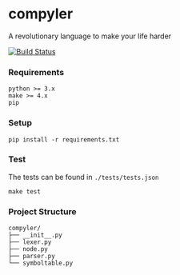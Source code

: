 # compyler

A revolutionary language to make your life harder

[![Build Status](https://travis-ci.com/Fogelman/compyler.svg?token=m4KMpTsinBJNfZSW8czm&branch=APS)](https://travis-ci.com/Fogelman/compyler)

### Requirements

```
python >= 3.x
make >= 4.x
pip
```

### Setup

```
pip install -r requirements.txt
```

### Test

The tests can be found in `./tests/tests.json`

```
make test
```

### Project Structure

```
compyler/
├── __init__.py
├── lexer.py
├── node.py
├── parser.py
└── symboltable.py
```
